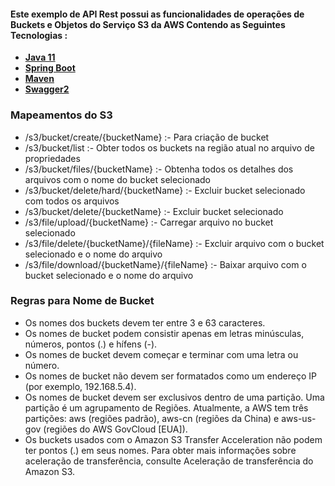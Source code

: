 ####  Este exemplo de API Rest possui as funcionalidades de operações de Buckets e Objetos do Serviço S3 da AWS Contendo as Seguintes Tecnologias : 

- **[Java 11](https://www.oracle.com/java)**
- **[Spring Boot ](https://spring.io/projects/spring-boot)**
- **[Maven](https://maven.apache.org)**
- **[Swagger2](http://localhost:8080/swagger-ui.html)**






###       Mapeamentos do S3

* /s3/bucket/create/{bucketName} :- Para criação de bucket
* /s3/bucket/list :- Obter todos os buckets na região atual no arquivo de propriedades
* /s3/bucket/files/{bucketName} :- Obtenha todos os detalhes dos arquivos com o nome do bucket selecionado
* /s3/bucket/delete/hard/{bucketName} :- Excluir bucket selecionado com todos os arquivos
* /s3/bucket/delete/{bucketName} :- Excluir bucket selecionado
* /s3/file/upload/{bucketName} :- Carregar arquivo no bucket selecionado
* /s3/file/delete/{bucketName}/{fileName} :- Excluir arquivo com o bucket selecionado e o nome do arquivo
* /s3/file/download/{bucketName}/{fileName} :- Baixar arquivo com o bucket selecionado e o nome do arquivo

###    Regras para Nome de Bucket

* Os nomes dos buckets devem ter entre 3 e 63 caracteres.
* Os nomes de bucket podem consistir apenas em letras minúsculas, números, pontos (.) e hífens (-).
* Os nomes de bucket devem começar e terminar com uma letra ou número.
* Os nomes de bucket não devem ser formatados como um endereço IP (por exemplo, 192.168.5.4).
* Os nomes de bucket devem ser exclusivos dentro de uma partição. Uma partição é um agrupamento de Regiões. Atualmente, a AWS tem três partições: aws (regiões padrão), aws-cn (regiões da China) e aws-us-gov (regiões do AWS GovCloud [EUA]).
* Os buckets usados com o Amazon S3 Transfer Acceleration não podem ter pontos (.) em seus nomes. Para obter mais informações sobre aceleração de transferência, consulte Aceleração de transferência do Amazon S3.



